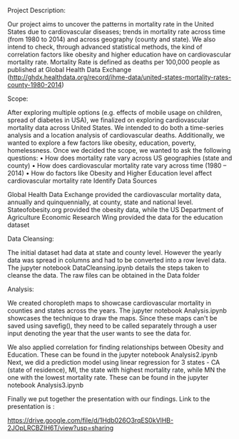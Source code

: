 Project Description:

Our project aims to uncover the patterns in mortality rate in the United States due to cardiovascular diseases; trends in mortality rate across time (from 1980 to 2014) and across geography (county and state). We also intend to check, through advanced statistical methods, the kind of correlation factors like obesity and higher education have on cardiovascular mortality rate.
Mortality Rate is defined as deaths per 100,000 people as published at Global Health Data Exchange (http://ghdx.healthdata.org/record/ihme-data/united-states-mortality-rates-county-1980-2014) 

Scope: 

After exploring multiple options (e.g. effects of mobile usage on children, spread of diabetes in USA), we finalized on exploring cardiovascular mortality data across United States. We intended to do both a time-series analysis and a location analysis of cardiovascular deaths. Additionally, we wanted to explore a few factors like obesity, education, poverty, homelessness. 
Once we decided the scope, we wanted to ask the following questions:
•	How does mortality rate vary across US geographies (state and county)
•	How does cardiovascular mortality rate vary across time (1980 – 2014)
•	How do factors like Obesity and Higher Education level affect cardiovascular mortality rate
Identify Data Sources

Global Health Data Exchange provided the cardiovascular mortality data, annually and quinquennially, at county, state and national level.
Stateofobesity.org provided the obesity data, while the US Department of Agriculture Economic Research Wing provided the data for the education dataset

Data Cleansing:

The initial dataset had data at state and county level. However the yearly data was spread in columns and had to be converted into a row level data. 
The jupyter notebook DataCleansing.ipynb details the steps taken to cleanse the data. The raw files can be obtained in the Data folder

Analysis:

We created choropleth maps to showcase cardiovascular mortality in counties and states across the years. The jupyter notebook Analysis.ipynb showcases the technique to draw the maps. Since these maps can't be saved using savefig(), they need to be called separately through a user input denoting the year that the user wants to see the data for.

We also applied correlation for finding relationships between Obesity and Education. These can be found in the jupyter notebook Analysis2.ipynb
Next, we did a prediction model using linear regression for 3 states - CA (state of residence), MI, the state with highest mortality rate, while MN the one with the lowest mortality rate. These can be found in the jupyter notebook Analysis3.ipynb 

Finally we put together the presentation with our findings. Link to the presentation is :

https://drive.google.com/file/d/1Hdb026O3rqES0kVlHB-2JOpLRCBZIH6T/view?usp=sharing

